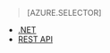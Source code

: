 > [AZURE.SELECTOR]
- [.NET](../articles/media-services/media-services-dotnet-how-to-use.md)
- [REST API](../articles/media-services/media-services-rest-how-to-use.md)


<!--HONumber=Sep16_HO3-->


